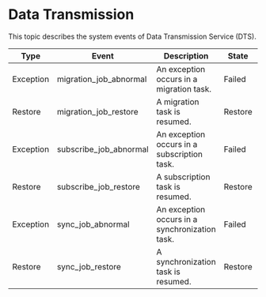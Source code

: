 # Data Transmission

This topic describes the system events of Data Transmission Service \(DTS\).

|Type|Event|Description|State|Level|
|----|-----|-----------|-----|-----|
|Exception|migration\_job\_abnormal|An exception occurs in a migration task.|Failed|Critical|
|Restore|migration\_job\_restore|A migration task is resumed.|Restore|Info|
|Exception|subscribe\_job\_abnormal|An exception occurs in a subscription task.|Failed|Critical|
|Restore|subscribe\_job\_restore|A subscription task is resumed.|Restore|Info|
|Exception|sync\_job\_abnormal|An exception occurs in a synchronization task.|Failed|Critical|
|Restore|sync\_job\_restore|A synchronization task is resumed.|Restore|Info|

